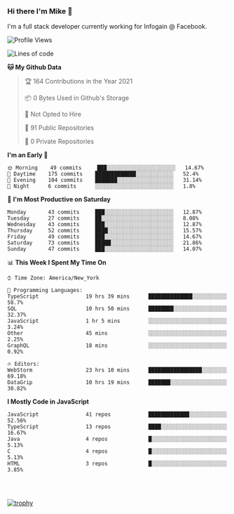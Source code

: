 ### Hi there I'm Mike 👋
I'm a full stack developer currently working for Infogain @ Facebook.

<!--START_SECTION:waka-->
![Profile Views](http://img.shields.io/badge/Profile%20Views-0-blue)

![Lines of code](https://img.shields.io/badge/From%20Hello%20World%20I%27ve%20Written-1.2%20million%20lines%20of%20code-blue)

**🐱 My Github Data** 

> 🏆 164 Contributions in the Year 2021
 > 
> 📦 0 Bytes Used in Github's Storage 
 > 
> 🚫 Not Opted to Hire
 > 
> 📜 91 Public Repositories 
 > 
> 🔑 0 Private Repositories  
 > 
**I'm an Early 🐤** 

```text
🌞 Morning    49 commits     ███░░░░░░░░░░░░░░░░░░░░░░   14.67% 
🌆 Daytime    175 commits    █████████████░░░░░░░░░░░░   52.4% 
🌃 Evening    104 commits    ███████░░░░░░░░░░░░░░░░░░   31.14% 
🌙 Night      6 commits      ░░░░░░░░░░░░░░░░░░░░░░░░░   1.8%

```
📅 **I'm Most Productive on Saturday** 

```text
Monday       43 commits     ███░░░░░░░░░░░░░░░░░░░░░░   12.87% 
Tuesday      27 commits     ██░░░░░░░░░░░░░░░░░░░░░░░   8.08% 
Wednesday    43 commits     ███░░░░░░░░░░░░░░░░░░░░░░   12.87% 
Thursday     52 commits     ████░░░░░░░░░░░░░░░░░░░░░   15.57% 
Friday       49 commits     ███░░░░░░░░░░░░░░░░░░░░░░   14.67% 
Saturday     73 commits     █████░░░░░░░░░░░░░░░░░░░░   21.86% 
Sunday       47 commits     ███░░░░░░░░░░░░░░░░░░░░░░   14.07%

```


📊 **This Week I Spent My Time On** 

```text
⌚︎ Time Zone: America/New_York

💬 Programming Languages: 
TypeScript               19 hrs 39 mins      ██████████████░░░░░░░░░░░   58.7% 
SQL                      10 hrs 50 mins      ████████░░░░░░░░░░░░░░░░░   32.37% 
JavaScript               1 hr 5 mins         ░░░░░░░░░░░░░░░░░░░░░░░░░   3.24% 
Other                    45 mins             ░░░░░░░░░░░░░░░░░░░░░░░░░   2.25% 
GraphQL                  18 mins             ░░░░░░░░░░░░░░░░░░░░░░░░░   0.92%

🔥 Editors: 
WebStorm                 23 hrs 10 mins      █████████████████░░░░░░░░   69.18% 
DataGrip                 10 hrs 19 mins      ███████░░░░░░░░░░░░░░░░░░   30.82%

```

**I Mostly Code in JavaScript** 

```text
JavaScript               41 repos            █████████████░░░░░░░░░░░░   52.56% 
TypeScript               13 repos            ████░░░░░░░░░░░░░░░░░░░░░   16.67% 
Java                     4 repos             █░░░░░░░░░░░░░░░░░░░░░░░░   5.13% 
C                        4 repos             █░░░░░░░░░░░░░░░░░░░░░░░░   5.13% 
HTML                     3 repos             █░░░░░░░░░░░░░░░░░░░░░░░░   3.85%

```



<!--END_SECTION:waka-->

##### &nbsp;
[![trophy](https://github-profile-trophy.vercel.app/?username=uptonm&theme=dracula)](https://github.com/ryo-ma/github-profile-trophy)
